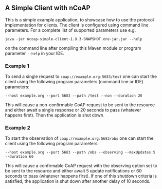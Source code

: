 ## A Simple Client with nCoAP

This is a simple example application, to showcase how to use the protocol implementation for clients. The client is
configured using command line parameters. For a complete list of supported parameters use e.g.

`java -jar ncoap-simple-client-1.8.3-SNAPSHOT.one-jar.jar --help`

on the command line after compiling this Maven module or program parameter `--help` in your IDE.

### Example 1

To send a single request to `coap://example.org:5683/test` one can start the client using the following
program parameters (command line or IDE) parameters:

`--host example.org --port 5683 --path /test --non --duration 20`

This will cause a non-confirmable CoAP request to be sent to the resource and either await a single response or 20
seconds to pass (whatever happens first). Then the application is shut down.

### Example 2

To start the observation of `coap://example.org:5683/obs` one can start the client using the following
program parameters:

`--host example.org --port 5683 --path /obs --observing --maxUpdates 5 --duration 60`

This will cause a confirmable CoAP request with the observing option set to be sent to the resource and either await 5
update notifications or 60 seconds to pass (whatever happens first). If one of this shutdown criteria is satisfied,
the application is shut down after another delay of 10 seconds.
